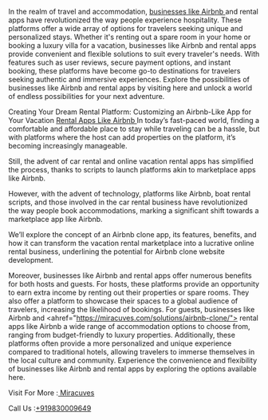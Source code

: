 In the realm of travel and accommodation, <a href="https://miracuves.com/solutions/airbnb-clone/">businesses like Airbnb </a> and rental apps have revolutionized the way people experience hospitality. These platforms offer a wide array of options for travelers seeking unique and personalized stays. Whether it's renting out a spare room in your home or booking a luxury villa for a vacation, businesses like Airbnb and rental apps provide convenient and flexible solutions to suit every traveler's needs. With features such as user reviews, secure payment options, and instant booking, these platforms have become go-to destinations for travelers seeking authentic and immersive experiences. Explore the possibilities of businesses like Airbnb and rental apps by visiting here and unlock a world of endless possibilities for your next adventure.

Creating Your Dream Rental Platform: Customizing an Airbnb-Like App for Your Vacation <a href="https://miracuves.com/solutions/airbnb-clone/"> Rental Apps Like Airbnb </a> 
In today’s fast-paced world, finding a comfortable and affordable place to stay while traveling can be a hassle, but with platforms where the host can add properties on the platform, it’s becoming increasingly manageable.

Still, the advent of car rental and online vacation rental apps has simplified the process, thanks to scripts to launch platforms akin to marketplace apps like Airbnb.

However, with the advent of technology, platforms like Airbnb, boat rental scripts, and those involved in the car rental business have revolutionized the way people book accommodations, marking a significant shift towards a marketplace app like Airbnb.

We’ll explore the concept of an Airbnb clone app, its features, benefits, and how it can transform the vacation rental marketplace into a lucrative online rental business, underlining the potential for Airbnb clone website development.

Moreover, businesses like Airbnb and rental apps offer numerous benefits for both hosts and guests. For hosts, these platforms provide an opportunity to earn extra income by renting out their properties or spare rooms. They also offer a platform to showcase their spaces to a global audience of travelers, increasing the likelihood of bookings. For guests, businesses like Airbnb and <ahref="https://miracuves.com/solutions/airbnb-clone/"> rental apps like Airbnb</a> a wide range of accommodation options to choose from, ranging from budget-friendly to luxury properties. Additionally, these platforms often provide a more personalized and unique experience compared to traditional hotels, allowing travelers to immerse themselves in the local culture and community. Experience the convenience and flexibility of businesses like Airbnb and rental apps by exploring the options available here.

Visit For More :<a href="https://miracuves.com/"> Miracuves</a>

Call Us :<a href="https://miracuves.com/">+919830009649</a>
